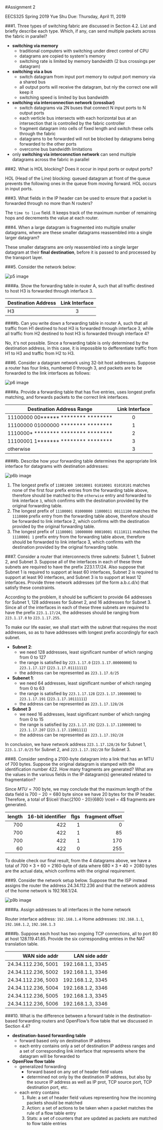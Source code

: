 #Assignment 2

EECS325 Spring 2019
Yue Shu
Due: Thursday, April 11, 2019

###1. Three types of switching fabric are discussed in Section 4.2. List and briefly describe each type. Which, if any, can send multiple packets across the fabric in parallel?

- **switching via memory**
  - traditional computers with switching under direct control of CPU
  - datagrams are copied to system's memory
  - switching rate is limited by memory bandwidth (2 bus crossings per datagram)
- **switching via a bus**
  - switch datagram from input port memory to output port memory via a shared bus
  - all output ports will receive the datagram, but nly the correct one will keep it
  - switching speed is limited by bus bandwidth
- **switching via interconnection network (crossbar)**
  - switch datagrams via 2N buses that connect N input ports to N output ports
  - each verticle bus intersects with each horizontal bus at an intersection that is controlled by the fabric controller
  - fragment datagram into cells of fixed length and switch these cells through the fabric 
  - datagrams to be forwarded will not be blocked by datagrams being forwarded to the other ports 
  - overcome bus bandwidth limitations 
- only **switching via interconnction network** can send multiple datagrams across the fabric in parallel

###2. What is HOL blocking? Does it occur in input ports or output ports?

HOL (Head of the Line) blocking: queued datagram at front of the queue prevents the following ones in the queue from moving forward. 
HOL occurs in input ports. 

###3. What fields in the IP header can be used to ensure that a packet is forwarded through no more than N routers?

The `time to live` field. It keeps track of the maximum number of remaining hops and decrements the value at each router.  

###4. When a large datagram is fragmented into multiple smaller datagrams, where are these smaller datagrams reassembled into a single larger datagram?

These smaller datagrams are only reassembled into a single larger datagram at their **final destination**, before it is passed to and processed by the transport layer.

###5. Consider the network below:

![p5 image](/Images/p5.png)

####a. Show the forwarding table in router A, such that all traffic destined to host H3 is forwarded through interface 3.

| Destination Address | Link Interface |
| ------------------- | :------------: |
| H3                  |       3        |

####b. Can you write down a forwarding table in router A, such that all traffic from H1 destined to host H3 is forwarded through interface 3, while all traffic from H2 destined to host H3 is forwarded through interface 4?

No, it's not possible. Since a forwarding table is only determined by the destination address, in this case, it is impossible to defferentiate traffic from H1 to H3 and traffic from H2 to H3. 

###6. Consider a datagram network using 32-bit host addresses. Suppose a router has four links, numbered 0 through 3, and packets are to be forwarded to the link interfaces as follows:

![p6 image](/Images/p6.png)

####a. Provide a forwarding table that has five entries, uses longest prefix matching, and forwards packets to the correct link interfaces.

| Destination Address Range           | Link Interface |
| ----------------------------------- | :------------: |
| 11100000 00****** ******** ******** |       0        |
| 11100000 01000000 ******** ******** |       1        |
| 1110000* ******** ******** ******** |       2        |
| 11100001 1******* ******** ******** |       3        |
| otherwise                           |       3        |

####b. Describe how your forwarding table determines the appropriate link interface for datagrams with destination addresses:

![p6b image](/Images/p6b.png)

1. The longest prefix of `11001000 10010001 01010001 01010101` matches none of the first four prefix entries from the forwarding table above, therefore should be matched to the `otherwise` entry and forwarded to link interface `3`, which confirms with the destination provided by the original forwarding table. 
2. The longest prefix of `11100001 01000000 11000011 00111100` matches the `1110000` prefix entry from the forwarding table above, therefore should be forwarded to link interface 2, which confirms with the destination provided by the original forwarding table. 
3. The longest prefix of `11100001 10000000 00010001 01110111` matches the `11100001 1` prefix entry from the forwarding table above, therefore should be forwarded to link interface 3, which confirms with the destination provided by the original forwarding table. 

###7. Consider a router that interconnects three subnets: Subnet 1, Subnet 2, and Subnet 3. Suppose all of the interfaces in each of these three subnets are required to have the prefix 223.1.17/24. Also suppose that Subnet 1 is required to support at least 60 interfaces, Subnet 2 is required to support at least 90 interfaces, and Subnet 3 is to support at least 12 interfaces. Provide three network addresses (of the form a.b.c.d/x) that satisfy these constraints.

According to the problem, it should be sufficient to provide 64 addresses for Subnet 1, 128 addresses for Subnet 2, and 16 addresses for Subnet 3. Since all of the interfaces in each of these three subnets are required to have the prefix `223.1.17/24`, the addresses should be ranging from `223.1.17.0` to `223.1.17.255`. 

To make our life easier, we shall start with the subnet that requires the most addresses, so as to have addresses with longest prefix accordingly for each subnet. 

- **Subnet 2**: 
  - we need 128 addresses, least significant number of which ranging from 0 to 127
  - the range is satisfied by `223.1.17.0` (`223.1.17.00000000`) to `223.1.17.127` (`223.1.17.01111111`) 
  - the address can be represented as `223.1.17.0/25`
- **Subenet 1**: 
  - we need 64 addresses, least significant number of which ranging from 0 to 63
  - the range is satisfied by `223.1.17.128` (`223.1.17.10000000`) to `223.1.17.191` (`223.1.17.10111111`)
  - the address can be represented as `223.1.17.128/26`
- **Subnet 3**
  - we need 16 addresses, least significant number of which ranging from 0 to 15
  - the range is satisfied by `223.1.17.192` (`223.1.17.11000000`) to `223.1.17.207` (`223.1.17.11001111`)
  - the address can be represented as `223.1.17.192/28`

In conclusion, we have network address `223.1.17.128/26` for Subnet 1, `223.1.17.0/25` for Subnet 2, and `223.1.17.192/28` for Subnet 3. 

###8. Consider sending a 2100-byte datagram into a link that has an MTU of 700 bytes. Suppose the original datagram is stamped with the identification number 422. How many fragments are generated? What are the values in the various fields in the IP datagram(s) generated related to fragmentation?

Since $MTU = 700$ byte, we may conclude that the maximum length of the data field is $700 - 20 = 680$ byte since we have 20 bytes for the IP header. Therefore, a total of $\lceil \frac{2100 - 20}{680} \rceil = 4$ fragments are generated. 

| length | 16-bit identifier | flgs | fragment offset |
| -----: | ----------------: | ---: | --------------: |
|    700 |               422 |    1 |               0 |
|    700 |               422 |    1 |              85 |
|    700 |               422 |    1 |             170 |
|     60 |               422 |    0 |             255 |

To double check our final result, from the 4 datagrams above, we have a total of $700 \times 3 + 60 = 2160$-byte of data where $680 \times 3 + 40 = 2080$ bytes are the actual data, which confirms with the original requirement.  

###9. Consider the network setup below. Suppose that the ISP instead assigns the router the address 24.34.112.236 and that the network address of the home network is 192.168.1/24.

![p9b image](/Images/p9b.png)

####a. Assign addresses to all interfaces in the home network

Router interface address: `192.168.1.4`
Home addresses: `192.168.1.1`, `192.168.1.2`, `192.168.1.3` 

####b. Suppose each host has two ongoing TCP connections, all to port 80 at host 128.119.41.85. Provide the six corresponding entries in the NAT translation table.


|       WAN side addr |     LAN side addr |
| ------------------: | ----------------: |
| 24.34.112.236, 5001 | 192.168.1.1, 3345 |
| 24.34.112.236, 5002 | 192.168.1.1, 3346 |  
| 24.34.112.236, 5003 | 192.168.1.2, 3345 |
| 24.34.112.236, 5004 | 192.168.1.2, 3346 | 
| 24.34.112.236, 5005 | 192.168.1.3, 3345 |
| 24.34.112.236, 5006 | 192.168.1.3, 3346 | 


###10. What is the difference between a forward table in the destination-based forwarding routers and OpenFlow’s flow table that we discussed in Section 4.4?

- **destination-based forwarding table**
  - forward based only on destination IP address 
  - each entry contains only a set of destination IP address ranges and a set of corresponding link interface that represents where the datagram will be forwarded to 
- **OpenFlow flow table**
  - generalized forwarding 
    - forward based on any set of header field values
    - determined not only by the destination IP address, but also by the source IP address as well as IP prot, TCP source port, TCP destination port, etc. 
  - each entry contains 
    1. Rule: a set of header field values representing how the incoming packets should be matched
    2. Action: a set of actions to be taken when a packet matches the rule of a flow table entry 
    3. Stats: a set of counters that are updated as packets are matched to flow table entries